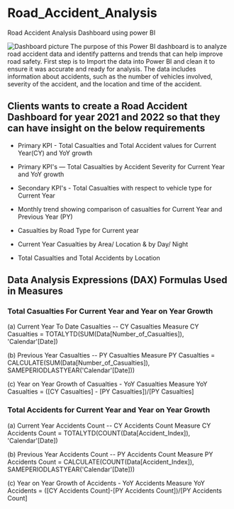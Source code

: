 # Road_Accident_Analysis
Road Accident Analysis Dashboard using power BI

![Dashboard picture](https://github.com/shivajipaudel/Road_Accident_Analysis/assets/94693106/afb37721-b77d-4e05-8b35-f7c256a6f946)
The purpose of this Power BI dashboard is to analyze road accident data and identify patterns and trends that can help improve road safety. First step is to Import the data into Power BI and clean it to ensure it was accurate and ready for analysis. The data includes information about accidents, such as the number of vehicles involved, severity of the accident, and the location and time of the accident.

## Clients wants to create a Road Accident Dashboard for year 2021 and 2022 so that they can have insight on the below requirements
- Primary KPI - Total Casualties and Total Accident values for Current Year(CY) and YoY growth
  
- Primary KPI's — Total Casualties by Accident Severity for Current Year and YoY growth

- Secondary KPI's - Total Casualties with respect to vehicle type for Current Year

- Monthly trend showing comparison of casualties for Current Year and Previous Year (PY)

- Casualties by Road Type for Current year

- Current Year Casualties by Area/ Location & by Day/ Night

- Total Casualties and Total Accidents by Location

## Data Analysis Expressions (DAX) Formulas Used in Measures
### Total Casualties For Current Year and Year on Year Growth
(a) Current Year To Date Casualties -- CY Casualties Measure
CY Casualties = TOTALYTD(SUM(Data[Number_of_Casualties]), 'Calendar'[Date])

(b) Previous Year Casualties -- PY Casualties Measure
PY Casualties = CALCULATE(SUM(Data[Number_of_Casualties]), SAMEPERIODLASTYEAR('Calendar'[Date]))

(c) Year on Year Growth of Casualties - YoY Casualties Measure
YoY Casualties = ([CY Casualties] - [PY Casualties])/[PY Casualties]

### Total Accidents for Current Year and Year on Year Growth

(a) Current Year Accidents Count -- CY Accidents Count Measure
CY Accidents Count = TOTALYTD(COUNT(Data[Accident_Index]), 'Calendar'[Date])

(b) Previous Year Accidents Count -- PY Accidents Count Measure
PY Accidents Count = CALCULATE(COUNT(Data[Accident_Index]), SAMEPERIODLASTYEAR('Calendar'[Date]))

(c) Year on Year Growth of Accidents - YoY Accidents Measure
YoY Accidents = ([CY Accidents Count]-[PY Accidents Count])/[PY Accidents Count]
